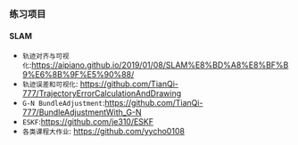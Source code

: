 ### 练习项目

#### SLAM

+ `轨迹对齐与可视化`:https://aipiano.github.io/2019/01/08/SLAM%E8%BD%A8%E8%BF%B9%E6%8B%9F%E5%90%88/
+ `轨迹误差和可视化`: https://github.com/TianQi-777/TrajectoryErrorCalculationAndDrawing
+ `G-N BundleAdjustment`:https://github.com/TianQi-777/BundleAdjustmentWith_G-N
+ `ESKF`:https://github.com/je310/ESKF
+ `各类课程大作业`: https://github.com/yycho0108
